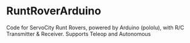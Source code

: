 # RuntRoverArduino
Code for ServoCity Runt Rovers, powered by Arduino (pololu), with R/C Transmitter &amp; Receiver. Supports Teleop and Autonomous
